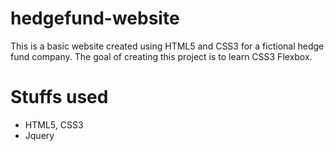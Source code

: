 # hedgefund-website
This is a basic website created using HTML5 and CSS3 for a fictional hedge fund company. The goal of creating this project is to learn CSS3 Flexbox.

# Stuffs used
  - HTML5, CSS3
  - Jquery